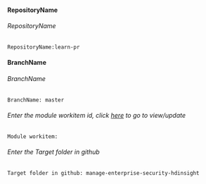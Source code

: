 #### RepositoryName	
###### RepositoryName
```
RepositoryName:learn-pr 
```

#### BranchName	
###### BranchName
```
BranchName: master
```

###### Enter the module workitem id, click [here](https://microsoftdigitallearning.visualstudio.com/Courseware/_workitems/edit/) to go to view/update
```
Module workitem: 
```

###### Enter the Target folder in github
```
Target folder in github: manage-enterprise-security-hdinsight
```